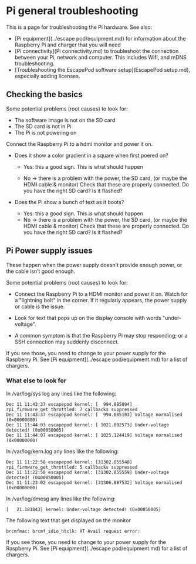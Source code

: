 # Pi general troubleshooting

This is a page for troubleshooting the Pi hardware.
See also:

* [Pi equipment](../escape pod/equipment.md) for information about the Raspberry Pi
  and charger that you will need
* [Pi connectivity](Pi connectivity.md) to troubleshoot the connection between your
  Pi, network and computer.  This includes Wifi, and mDNS troubleshooting.
* [Troubleshooting the EscapePod software setup](EscapePod setup.md), especially adding licenses.


## Checking the basics

Some potential problems (root causes) to look for:

* The software image is not on the SD card
* The SD card is not in Pi
* The Pi is not  powering on

Connect the Raspberry Pi to a hdmi monitor and power it on.

- Does it show a color gradient in a square when first poered on?

    - Yes: this a good sign.  This is what should happen

    - No -> there is a problem with the power, the SD card, (or maybe the HDMI cable & monitor)
      Check that these are properly connected.  Do you have the right SD card?  Is it flashed?

- Does the Pi show a bunch of text as it boots?

    - Yes: this a good sign.  This is what should happen
    - No -> there is a problem with the power, the SD card, (or maybe the HDMI cable & monitor)
      Check that these are properly connected.  Do you have the right SD card?  Is it flashed?


## Pi Power supply issues

These happen when the power supply doesn’t provide enough power, or the cable
isn’t good enough.

Some potential problems (root causes) to look for:

* Connect the Raspberry Pi to a HDMI monitor and power it on.  Watch for a
 "lightning bolt" in the corner.   If it regularly appears, the power supply or
 cable is the issue.

* Look for text that pops up on the display console with words "under-voltage".

* A common symptom is that the Raspberry Pi may stop responding; or a SSH
 connection may suddenly disconnect.

If you see those, you need to change to your power supply for the Raspberry Pi. See
[Pi equipment](../escape pod/equipment.md) for a list of chargers.

### What else to look for

In /var/log/sys log any lines like the following:

    Dec 11 11:43:37 escapepod kernel: [  994.885094] rpi_firmware_get_throttled: 7 callbacks suppressed
    Dec 11 11:43:37 escapepod kernel: [  994.885103] Voltage normalised (0x00000000)
    Dec 11 11:44:03 escapepod kernel: [ 1021.092573] Under-voltage detected! (0x00050005)
    Dec 11 11:44:07 escapepod kernel: [ 1025.124419] Voltage normalised (0x00000000)

In /var/log/kern.log any lines like the following:

    Dec 11 11:22:58 escapepod kernel: [31302.855548] rpi_firmware_get_throttled: 5 callbacks suppressed
    Dec 11 11:22:58 escapepod kernel: [31302.855559] Under-voltage detected! (0x00050005)
    Dec 11 11:23:02 escapepod kernel: [31306.887532] Voltage normalised (0x00000000)

In /var/log/dmesg any lines like the following:

    [   21.181843] kernel: Under-voltage detected! (0x00050005)

The following text that get displayed on the monitor

    brcmfmac: brcmf_sdio_htclk: HT Avail request error:

If you see those, you need to change to your power supply for the Raspberry Pi. See
[Pi equipment](../escape pod/equipment.md) for a list of chargers.
